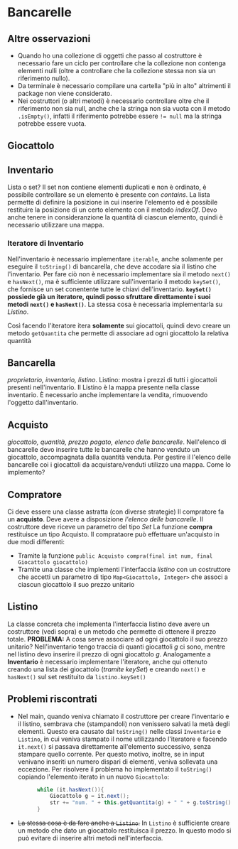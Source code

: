 # Bancarelle

## Altre osservazioni

- Quando ho una collezione di oggetti che passo al costruttore è necessario fare un ciclo per controllare che la collezione non contenga elementi nulli (oltre a controllare che la collezione stessa non sia un riferimento nullo).
- Da terminale è necessario compilare una cartella "più in alto" altrimenti il package non viene considerato.
- Nei costruttori (o altri metodi) è necessario controllare oltre che il riferimento non sia null, anche che la stringa non sia vuota con il metodo `.isEmpty()`, infatti il riferimento potrebbe essere `!= null` ma la stringa potrebbe essere vuota.

## Giocattolo

## Inventario

Lista o set? 
Il set non contiene elementi duplicati e non è ordinato, è possibile controllare se un elemento è presente con *contains*.
La lista permette di definire la posizione in cui inserire l'elemento ed è possibile restituire la posizione di un certo elemento con il metodo *indexOf*. 
Devo anche tenere in consideranzione la quantità di ciascun elemento, quindi è necessario utilizzare una mappa.

### Iteratore di Inventario

Nell'inventario è necessario implementare `iterable`, anche solamente per eseguire il `toString()` di bancarella, che deve accodare sia il listino che l'inventario. 
Per fare ciò non è necessario implementare sia il metodo `next()` e `hasNext()`, ma è sufficiente utilizzare sull'inventario il metodo `keySet()`, che fornisce un set conentente tutte le chiavi dell'inventario. **`keySet()` possiede già un iteratore, quindi posso sfruttare direttamente i suoi metodi `next()` e `hasNext()`**. La stessa cosa è necessaria implementarla su *Listino*.

Così facendo l'iteratore itera **solamente** sui giocattoli, quindi devo creare un metodo `getQuantita` che permette di associare ad ogni giocattolo la relativa quantità

## Bancarella

*proprietario, inventario, listino*.
Listino: mostra i prezzi di tutti i giocattoli presenti nell'inventario. Il Listino è la mappa presente nella classe inventario.
È necessario anche implementare la vendita, rimuovendo l'oggetto dall'inventario.

## Acquisto

*giocattolo, quantità, prezzo pagato, elenco delle bancarelle*. Nell'elenco di bancarelle devo inserire tutte le bancarelle che hanno venduto un giocattolo, accompagnata dalla quantità venduta.
Per gestire il l'elenco delle bancarelle coi i giocattoli da acquistare/venduti utilizzo una mappa.
Come lo implemento?

## Compratore

Ci deve essere una classe astratta (con diverse strategie)
Il compratore fa un **acquisto**. Deve avere a disposizione *l'elenco delle bancarelle*. Il costruttore deve riceve un parametro del tipo *Set<Barncarelle>* La funzione **compra** restituisce un tipo Acquisto.
Il comprataore può effettuare un'acquisto in due modi differenti:

- Tramite la funzione `public Acquisto compra(final int num, final Giocattolo giocattolo)`
- Tramite una classe che implementi l'interfaccia *listino* con un costruttore che accetti un parametro di tipo `Map<Giocattolo, Integer>` che associ a ciascun giocattolo il suo prezzo unitario

## Listino

La classe concreta che implementa l'interfaccia listino deve avere un costruttore (vedi sopra) e un metodo che permette di ottenere il prezzo totale.
**PROBLEMA:** A cosa serve associare ad ogni giocattolo il suo prezzo unitario? Nell'inventario tengo traccia di quanti giocattoli *g* ci sono, mentre nel listino devo inserire il prezzo di ogni giocattolo *g*.
Analogamente a **Inventario** è necessario implementare l'iteratore, anche qui ottenuto creando una lista dei giocattolo (*tramite keySet*) e creando `next()` e `hasNext()` sul set restituito da `listino.keySet()` 

## Problemi riscontrati

- Nel main, quando veniva chiamato il costruttore per creare l'inventario e il listino, sembrava che (stampandoli) non venissero salvati la metà degli elementi. 
  Questo era causato dal `toString()` nelle classi `Inventario` e `Listino`, in cui veniva stampato il nome utilizzando l'iteratore e facendo `it.next()` si passava direttamente all'elemento successivo, senza stampare quello corrente. Per questo motivo, inoltre, se in input venivano inseriti un numero dispari di elementi, veniva sollevata una eccezione. Per risolvere il problema ho implementato il `toString()` copiando l'elemento iterato in un nuovo `Giocattolo`:
  
  ```java
        while (it.hasNext()){
            Giocattolo g = it.next();
            str += "num. " + this.getQuantita(g) + " " + g.toString() +"\n";
        }
  ```
- ~~La stessa cosa è da fare anche a `Listino`.~~ In `Listino` è sufficiente creare un metodo che dato un giocattolo restituisca il prezzo. In questo modo si può evitare di inserire altri metodi nell'interfaccia.